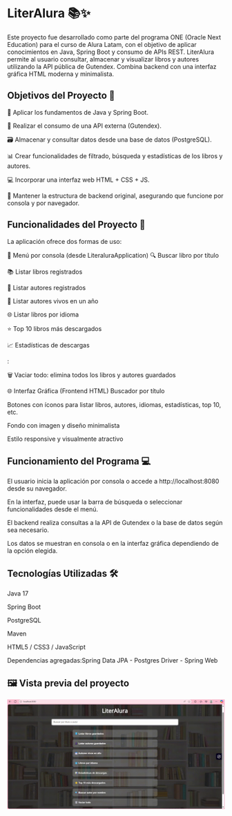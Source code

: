 # **LiterAlura 📚✨**

Este proyecto fue desarrollado como parte del programa ONE (Oracle Next Education) para el curso de Alura Latam, con el objetivo de aplicar conocimientos en Java, Spring Boot y consumo de APIs REST. LiterAlura permite al usuario consultar, almacenar y visualizar libros y autores utilizando la API pública de Gutendex. Combina backend con una interfaz gráfica HTML moderna y minimalista.

## **Objetivos del Proyecto 🎯**

🧠 Aplicar los fundamentos de Java y Spring Boot.

🔗 Realizar el consumo de una API externa (Gutendex).

🗃️ Almacenar y consultar datos desde una base de datos (PostgreSQL).

📊 Crear funcionalidades de filtrado, búsqueda y estadísticas de los libros y autores.

💻 Incorporar una interfaz web HTML + CSS + JS.

🧪 Mantener la estructura de backend original, asegurando que funcione por consola y por navegador.

## **Funcionalidades del Proyecto 🚀**

La aplicación ofrece dos formas de uso:

🧾 Menú por consola (desde LiteraluraApplication)
🔍 Buscar libro por título

📚 Listar libros registrados

👤 Listar autores registrados

📅 Listar autores vivos en un año

🌐 Listar libros por idioma

⭐ Top 10 libros más descargados

📈 Estadísticas de descargas

:

🗑️ Vaciar todo: elimina todos los libros y autores guardados

🌐 Interfaz Gráfica (Frontend HTML)
Buscador por título

Botones con íconos para listar libros, autores, idiomas, estadísticas, top 10, etc.

Fondo con imagen y diseño minimalista

Estilo responsive y visualmente atractivo

## **Funcionamiento del Programa 💻**

El usuario inicia la aplicación por consola o accede a http://localhost:8080 desde su navegador.

En la interfaz, puede usar la barra de búsqueda o seleccionar funcionalidades desde el menú.

El backend realiza consultas a la API de Gutendex o la base de datos según sea necesario.

Los datos se muestran en consola o en la interfaz gráfica dependiendo de la opción elegida.

## **Tecnologías Utilizadas 🛠️**

Java 17

Spring Boot

PostgreSQL

Maven

HTML5 / CSS3 / JavaScript

Dependencias agregadas:Spring Data JPA - Postgres Driver - Spring Web

## 🖼️ Vista previa del proyecto

![Demostración de LiterAlura](https://github.com/LucianaC9/LiterAluraApp/blob/master/LiterAluraVideoG(1).gif)



